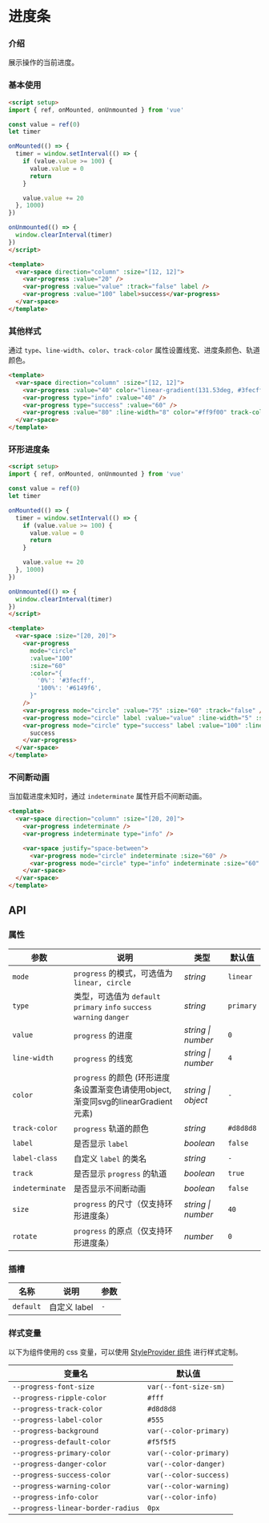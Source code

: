 # 进度条

### 介绍

展示操作的当前进度。

### 基本使用

```html
<script setup>
import { ref, onMounted, onUnmounted } from 'vue'

const value = ref(0)
let timer

onMounted(() => {
  timer = window.setInterval(() => {
    if (value.value >= 100) {
      value.value = 0
      return
    }

    value.value += 20
  }, 1000)
})

onUnmounted(() => {
  window.clearInterval(timer)
})  
</script>

<template>
  <var-space direction="column" :size="[12, 12]">
    <var-progress :value="20" />
    <var-progress :value="value" :track="false" label />
    <var-progress :value="100" label>success</var-progress>
  </var-space>
</template>
```

### 其他样式

通过 `type`、`line-width`、`color`、`track-color` 属性设置线宽、进度条颜色、轨道颜色。

```html
<template>
  <var-space direction="column" :size="[12, 12]">
    <var-progress :value="40" color="linear-gradient(131.53deg, #3fecff 0%, #6149f6 100%)"/>
    <var-progress type="info" :value="40" />
    <var-progress type="success" :value="60" />
    <var-progress :value="80" :line-width="8" color="#ff9f00" track-color="#f5cb90" />
  </var-space>
</template>
```

### 环形进度条

```html
<script setup>
import { ref, onMounted, onUnmounted } from 'vue'

const value = ref(0)
let timer

onMounted(() => {
  timer = window.setInterval(() => {
    if (value.value >= 100) {
      value.value = 0
      return
    }

    value.value += 20
  }, 1000)
})

onUnmounted(() => {
  window.clearInterval(timer)
})  
</script>

<template>
  <var-space :size="[20, 20]">
    <var-progress 
      mode="circle" 
      :value="100" 
      :size="60"  
      :color="{
        '0%': '#3fecff',
        '100%': '#6149f6',
      }" 
    />
    <var-progress mode="circle" :value="75" :size="60" :track="false" />
    <var-progress mode="circle" label :value="value" :line-width="5" :size="60" />
    <var-progress mode="circle" type="success" label :value="100" :line-width="5" :size="60">
      success
    </var-progress>
  </var-space>
</template>
```

### 不间断动画

当加载进度未知时，通过 `indeterminate` 属性开启不间断动画。

```html
<template>
  <var-space direction="column" :size="[20, 20]">
    <var-progress indeterminate />
    <var-progress indeterminate type="info" />

    <var-space justify="space-between">
      <var-progress mode="circle" indeterminate :size="60" />
      <var-progress mode="circle" type="info" indeterminate :size="60" />
    </var-space>
  </var-space>
</template>
```

## API

### 属性

| 参数            | 说明                                                              | 类型       | 默认值       |
|---------------|-----------------------------------------------------------------|----------|-----------|
| `mode`        | `progress` 的模式，可选值为 `linear, circle`                            | _string_ | `linear`  |
| `type`        | 类型，可选值为 `default` `primary` `info` `success` `warning` `danger` | _string_ | `primary`      |
| `value`       | `progress` 的进度                                                  | _string \| number_   |  `0`  |
| `line-width`  | `progress` 的线宽                                                  | _string \| number_   | `4` |
| `color`       | `progress` 的颜色 (环形进度条设置渐变色请使用object, 渐变同svg的linearGradient元素)                                                  | _string \| object_ | `-` |
| `track-color` | `progress` 轨道的颜色                                                | _string_ | `#d8d8d8` |
| `label`       | 是否显示 `label`                                                    | _boolean_ | `false`   |
| `label-class` | 自定义 `label` 的类名                                                 | _string_ | `-`       |
| `track`       | 是否显示 `progress` 的轨道                                             | _boolean_ | `true`    |
| `indeterminate` | 是否显示不间断动画                                                        | _boolean_ | `false` |
| `size`        | `progress` 的尺寸（仅支持环形进度条）                                        | _string \| number_   | `40` |
| `rotate`      | `progress` 的原点（仅支持环形进度条）                                        | _number_ | `0`       |

### 插槽

| 名称 | 说明 | 参数 |
| ----- | -------------- | -------- |
| `default` | 自定义 label | `-` |

### 样式变量
以下为组件使用的 css 变量，可以使用 [StyleProvider 组件](#/zh-CN/style-provider) 进行样式定制。

| 变量名 | 默认值 |
| --- | --- |
| `--progress-font-size` | `var(--font-size-sm)` |
| `--progress-ripple-color` | `#fff` |
| `--progress-track-color` | `#d8d8d8` |
| `--progress-label-color` | `#555` |
| `--progress-background` | `var(--color-primary)` |
| `--progress-default-color` | `#f5f5f5` |
| `--progress-primary-color` | `var(--color-primary)`|
| `--progress-danger-color` |  `var(--color-danger)`|
| `--progress-success-color` | `var(--color-success)`|
| `--progress-warning-color` |  `var(--color-warning)`|
| `--progress-info-color` | `var(--color-info)`|
| `--progress-linear-border-radius` | `0px`|

